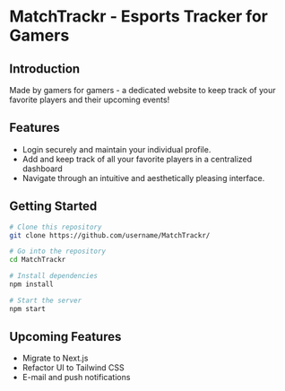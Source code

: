 # MatchTrackr - Esports Tracker for Gamers

## Introduction
Made by gamers for gamers - a dedicated website to keep track of your favorite players and their upcoming events!

## Features

* Login securely and maintain your individual profile.
* Add and keep track of all your favorite players in a centralized dashboard
* Navigate through an intuitive and aesthetically pleasing interface.

## Getting Started

```bash
# Clone this repository
git clone https://github.com/username/MatchTrackr/

# Go into the repository
cd MatchTrackr

# Install dependencies
npm install

# Start the server
npm start

```

## Upcoming Features

* Migrate to Next.js
* Refactor UI to Tailwind CSS
* E-mail and push notifications
